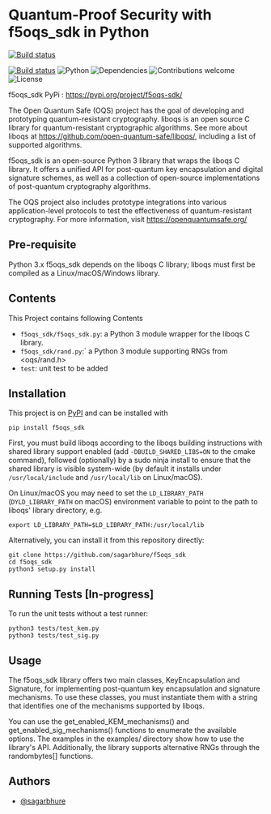 
# Quantum-Proof Security with f5oqs_sdk in Python 

[![Build status](https://www.python.org/static/community_logos/python-logo.png)](https://pypi.org/project/f5oqs-sdk/)

[![Build status](https://ci.appveyor.com/api/projects/status/jjo1ti9l5e0grgln?svg=true)](https://github.com/sagarbhure/f5oqs_sdk/releases/tag/v2.0) ![Python](https://img.shields.io/badge/python-v3.6+-blue.svg)  ![Dependencies](https://img.shields.io/badge/dependencies-up%20to%20date-brightgreen.svg)  ![Contributions welcome](https://img.shields.io/badge/contributions-welcome-orange.svg)  ![License](https://img.shields.io/badge/license-MIT-blue.svg)

f5oqs_sdk PyPi : https://pypi.org/project/f5oqs-sdk/

The Open Quantum Safe (OQS) project has the goal of developing and prototyping quantum-resistant cryptography.
liboqs is an open source C library for quantum-resistant cryptographic algorithms. See more about liboqs at https://github.com/open-quantum-safe/liboqs/, including a list of supported algorithms.



f5oqs_sdk is an open-source Python 3 library that wraps the liboqs C library. It offers a unified API for post-quantum key encapsulation and digital signature schemes, as well as a collection of open-source implementations of post-quantum cryptography algorithms. 

The OQS project also includes prototype integrations into various application-level protocols to test the effectiveness of quantum-resistant cryptography. For more information, visit https://openquantumsafe.org/
## Pre-requisite
Python 3.x f5oqs_sdk depends on the liboqs C library; liboqs must first be compiled as a Linux/macOS/Windows library.
## Contents 

This Project contains following Contents

- `f5oqs_sdk/f5oqs_sdk.py`: a Python 3 module wrapper for the liboqs C library.
- `f5oqs_sdk/rand.py`:` a Python 3 module supporting RNGs from <oqs/rand.h>
- `test`: unit test to be added



## Installation

This project is on [PyPI](https://pypi.org/project/f5oqs-sdk/) and can be installed with

```
pip install f5oqs_sdk
```


First, you must build liboqs according to the liboqs building instructions with shared library support enabled (add `-DBUILD_SHARED_LIBS=ON` to the cmake command), followed (optionally) by a sudo ninja install to ensure that the shared library is visible system-wide (by default it installs under `/usr/local/include` and `/usr/local/lib` on Linux/macOS).

On Linux/macOS you may need to set the `LD_LIBRARY_PATH` (`DYLD_LIBRARY_PATH` on macOS) environment variable to point to the path to liboqs' library directory, e.g.
```
export LD_LIBRARY_PATH=$LD_LIBRARY_PATH:/usr/local/lib
```

Alternatively, you can install it from this repository directly:

```
git clone https://github.com/sagarbhure/f5oqs_sdk
cd f5oqs_sdk
python3 setup.py install
```


## Running Tests [In-progress]



To run the unit tests without a test runner:
```
python3 tests/test_kem.py
python3 tests/test_sig.py
```

## Usage

The f5oqs_sdk library offers two main classes, KeyEncapsulation and Signature, for implementing post-quantum key encapsulation and signature mechanisms. To use these classes, you must instantiate them with a string that identifies one of the mechanisms supported by liboqs.

You can use the get_enabled_KEM_mechanisms() and get_enabled_sig_mechanisms() functions to enumerate the available options. The examples in the examples/ directory show how to use the library's API. Additionally, the library supports alternative RNGs through the randombytes[] functions.
## Authors

- [@sagarbhure](https://www.github.com/sagarbhure)

